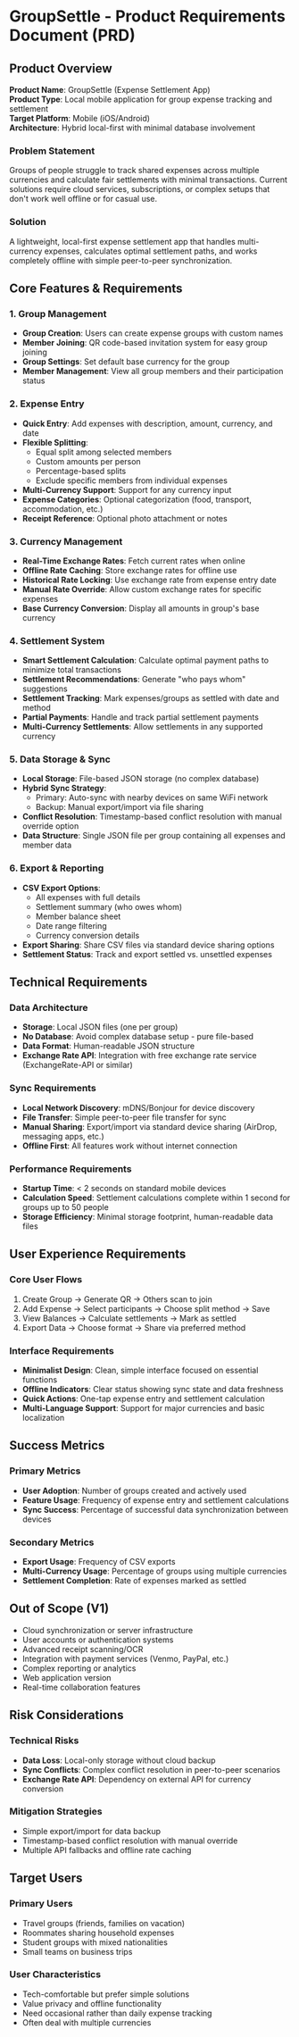 # GroupSettle - Product Requirements Document (PRD)

## Product Overview

**Product Name**: GroupSettle (Expense Settlement App)  
**Product Type**: Local mobile application for group expense tracking and settlement  
**Target Platform**: Mobile (iOS/Android)  
**Architecture**: Hybrid local-first with minimal database involvement  

### Problem Statement
Groups of people struggle to track shared expenses across multiple currencies and calculate fair settlements with minimal transactions. Current solutions require cloud services, subscriptions, or complex setups that don't work well offline or for casual use.

### Solution
A lightweight, local-first expense settlement app that handles multi-currency expenses, calculates optimal settlement paths, and works completely offline with simple peer-to-peer synchronization.

## Core Features & Requirements

### 1. Group Management
- **Group Creation**: Users can create expense groups with custom names
- **Member Joining**: QR code-based invitation system for easy group joining
- **Group Settings**: Set default base currency for the group
- **Member Management**: View all group members and their participation status

### 2. Expense Entry
- **Quick Entry**: Add expenses with description, amount, currency, and date
- **Flexible Splitting**:
  - Equal split among selected members
  - Custom amounts per person
  - Percentage-based splits
  - Exclude specific members from individual expenses
- **Multi-Currency Support**: Support for any currency input
- **Expense Categories**: Optional categorization (food, transport, accommodation, etc.)
- **Receipt Reference**: Optional photo attachment or notes

### 3. Currency Management
- **Real-Time Exchange Rates**: Fetch current rates when online
- **Offline Rate Caching**: Store exchange rates for offline use
- **Historical Rate Locking**: Use exchange rate from expense entry date
- **Manual Rate Override**: Allow custom exchange rates for specific expenses
- **Base Currency Conversion**: Display all amounts in group's base currency

### 4. Settlement System
- **Smart Settlement Calculation**: Calculate optimal payment paths to minimize total transactions
- **Settlement Recommendations**: Generate "who pays whom" suggestions
- **Settlement Tracking**: Mark expenses/groups as settled with date and method
- **Partial Payments**: Handle and track partial settlement payments
- **Multi-Currency Settlements**: Allow settlements in any supported currency

### 5. Data Storage & Sync
- **Local Storage**: File-based JSON storage (no complex database)
- **Hybrid Sync Strategy**:
  - Primary: Auto-sync with nearby devices on same WiFi network
  - Backup: Manual export/import via file sharing
- **Conflict Resolution**: Timestamp-based conflict resolution with manual override option
- **Data Structure**: Single JSON file per group containing all expenses and member data

### 6. Export & Reporting
- **CSV Export Options**:
  - All expenses with full details
  - Settlement summary (who owes whom)
  - Member balance sheet
  - Date range filtering
  - Currency conversion details
- **Export Sharing**: Share CSV files via standard device sharing options
- **Settlement Status**: Track and export settled vs. unsettled expenses

## Technical Requirements

### Data Architecture
- **Storage**: Local JSON files (one per group)
- **No Database**: Avoid complex database setup - pure file-based
- **Data Format**: Human-readable JSON structure
- **Exchange Rate API**: Integration with free exchange rate service (ExchangeRate-API or similar)

### Sync Requirements
- **Local Network Discovery**: mDNS/Bonjour for device discovery
- **File Transfer**: Simple peer-to-peer file transfer for sync
- **Manual Sharing**: Export/import via standard device sharing (AirDrop, messaging apps, etc.)
- **Offline First**: All features work without internet connection

### Performance Requirements
- **Startup Time**: < 2 seconds on standard mobile devices
- **Calculation Speed**: Settlement calculations complete within 1 second for groups up to 50 people
- **Storage Efficiency**: Minimal storage footprint, human-readable data files

## User Experience Requirements

### Core User Flows
1. Create Group → Generate QR → Others scan to join
2. Add Expense → Select participants → Choose split method → Save
3. View Balances → Calculate settlements → Mark as settled
4. Export Data → Choose format → Share via preferred method

### Interface Requirements
- **Minimalist Design**: Clean, simple interface focused on essential functions
- **Offline Indicators**: Clear status showing sync state and data freshness
- **Quick Actions**: One-tap expense entry and settlement calculation
- **Multi-Language Support**: Support for major currencies and basic localization

## Success Metrics

### Primary Metrics
- **User Adoption**: Number of groups created and actively used
- **Feature Usage**: Frequency of expense entry and settlement calculations
- **Sync Success**: Percentage of successful data synchronization between devices

### Secondary Metrics
- **Export Usage**: Frequency of CSV exports
- **Multi-Currency Usage**: Percentage of groups using multiple currencies
- **Settlement Completion**: Rate of expenses marked as settled

## Out of Scope (V1)
- Cloud synchronization or server infrastructure
- User accounts or authentication systems
- Advanced receipt scanning/OCR
- Integration with payment services (Venmo, PayPal, etc.)
- Complex reporting or analytics
- Web application version
- Real-time collaboration features

## Risk Considerations

### Technical Risks
- **Data Loss**: Local-only storage without cloud backup
- **Sync Conflicts**: Complex conflict resolution in peer-to-peer scenarios
- **Exchange Rate API**: Dependency on external API for currency conversion

### Mitigation Strategies
- Simple export/import for data backup
- Timestamp-based conflict resolution with manual override
- Multiple API fallbacks and offline rate caching

## Target Users

### Primary Users
- Travel groups (friends, families on vacation)
- Roommates sharing household expenses
- Student groups with mixed nationalities
- Small teams on business trips

### User Characteristics
- Tech-comfortable but prefer simple solutions
- Value privacy and offline functionality
- Need occasional rather than daily expense tracking
- Often deal with multiple currencies